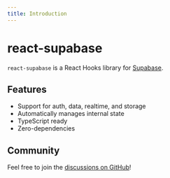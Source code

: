 ```yaml
---
title: Introduction
---
```


# react-supabase

`react-supabase` is a React Hooks library for [Supabase](https://supabase.io).

## Features

- Support for auth, data, realtime, and storage
- Automatically manages internal state
- TypeScript ready
- Zero-dependencies

## Community

Feel free to join the [discussions on GitHub](https://github.com/tmm/react-supabase/discussions)!
